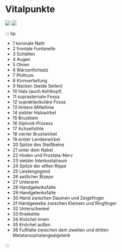 # Vitalpunkte

<img src="/wiki/vitalpunkte/vitalpunkte-vorne.jpg" />

<img src="/wiki/vitalpunkte/vitalpunkte-hinten.jpg" />

::: tip

- 1 koronale Naht
- 2 frontale Fontanelle
- 3 Schläfen
- 4 Augen
- 5 Ohren
- 6 Warzenfortsatz
- 7 Philtrum
- 8 Kinnvertiefung
- 9 Nacken (beide Seiten)
- 10 Hals (auch Kehlkopf)
- 11 suprasternale Fossa
- 12 supraklavikuläre Fossa
- 13 hintere Mittellinie
- 14 siebter Halswirbel
- 15 Brustbein
- 16 Xiphoid-Prozess
- 17 Achselhöhle
- 18 vierter Brustwirbel
- 19 erster Lendenwirbel
- 20 Spitze des Steißbeins
- 21 unter dem Nabel
- 22 Hoden und Prostata-Nerv
- 23 siebter Interkostalraum
- 24 Spitze der elften Rippe
- 25 Leistengegend
- 26 seitlicher Bizeps
- 27 Unterarm
- 28 Handgelenksfalte
- 29 Handgelenksfalte
- 30 Hand zwischen Daumen und Zeigefinger
- 31 Handgewebe zwischen Kleinem und Ringfinger
- 32 Unterschenkel
- 33 Kniekehle
- 34 Knöchel innen
- 35 Knöchel außen
- 36 Fußfalte zwischen dem zweiten und dritten Metatarsophalangealgelenk

:::